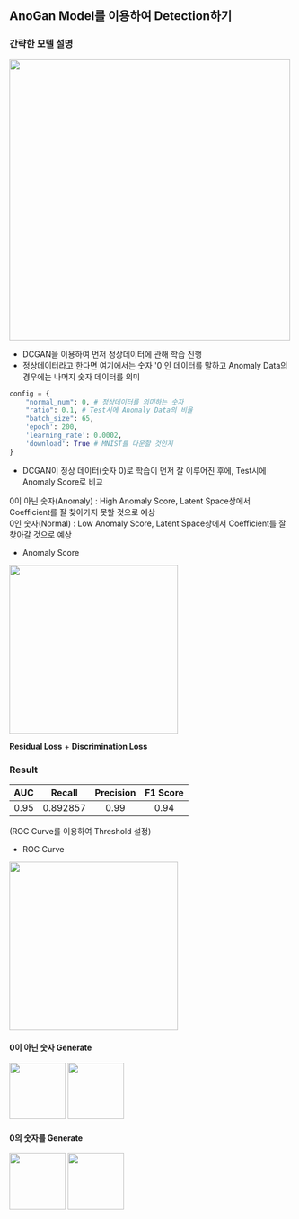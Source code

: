 ## AnoGan Model를 이용하여 Detection하기  

### 간략한 모델 설명  

<img width = '500' src = 'https://user-images.githubusercontent.com/55014424/119292372-37593000-bc8b-11eb-81b3-a616b7ad45db.png'>  

*  DCGAN을 이용하여 먼저 정상데이터에 관해 학습 진행  
*  정상데이터라고 한다면 여기에서는 숫자 '0'인 데이터를 말하고 Anomaly Data의 경우에는 나머지 숫자 데이터를 의미  
``` python  
config = {
    "normal_num": 0, # 정상데이터를 의미하는 숫자
    "ratio": 0.1, # Test시에 Anomaly Data의 비율  
    "batch_size": 65,
    'epoch': 200,
    'learning_rate': 0.0002,
    'download': True # MNIST를 다운할 것인지
}
```  
*  DCGAN이 정상 데이터(숫자 0)로 학습이 먼저 잘 이루어진 후에, Test시에 Anomaly Score로 비교   
 
0이 아닌 숫자(Anomaly) : High Anomaly Score, Latent Space상에서 Coefficient를 잘 찾아가지 못할 것으로 예상   
0인 숫자(Normal) : Low Anomaly Score, Latent Space상에서 Coefficient를 잘 찾아갈 것으로 예상   


* Anomaly Score

<img width = '300' src = 'https://user-images.githubusercontent.com/55014424/119292942-5efcc800-bc8c-11eb-8f41-5a70cc86ea63.png'>  

**Residual Loss** + **Discrimination Loss**

### Result  

|AUC|Recall|Precision|F1 Score|  
|:---:|:---:|:---:|:---:|  
|0.95|0.892857|0.99|0.94|

(ROC Curve를 이용하여 Threshold 설정)  

* ROC Curve  
  
<img width = '300' src = 'https://user-images.githubusercontent.com/55014424/120881533-b85de300-c60c-11eb-98be-65bbd9562111.png'>  


#### 0이 아닌 숫자 Generate  

<p>  
    
<img width = '100' src = 'https://user-images.githubusercontent.com/55014424/119293266-0417a080-bc8d-11eb-8f7d-89aab0b52bce.png'>  

<img width = '100' src = 'https://user-images.githubusercontent.com/55014424/119293329-28737d00-bc8d-11eb-8890-3c14a98e46a0.png'>  

</p>  

#### 0의 숫자를 Generate  

<p>  
    
<img width = '100' src = 'https://user-images.githubusercontent.com/55014424/119293408-55c02b00-bc8d-11eb-84a1-d93bdc7e1741.png'>

<img width = '100' src = 'https://user-images.githubusercontent.com/55014424/119293448-6670a100-bc8d-11eb-8529-e86f2af378f6.png'>  

</p>
